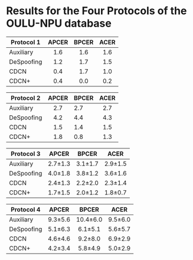 # Results for the Four Protocols of the OULU-NPU database


| Protocol 1 | APCER | BPCER | ACER |
|------------|:-------:|:-------:|:------:|
| Auxiliary  | 1.6   | 1.6   | 1.6  |
| DeSpoofing | 1.2   | 1.7   | 1.5  |
| CDCN       | 0.4   | 1.7   | 1.0  |
| CDCN+      | 0.4   | 0.0   | 0.2  |


| Protocol 2 | APCER | BPCER | ACER |
|------------|:-------:|:-------|:------:|
| Auxiliary  | 2.7  | 2.7   | 2.7  |
| DeSpoofing | 4.2   | 4.4   | 4.3  |
| CDCN       | 1.5   | 1.4   | 1.5  |
| CDCN+      | 1.8   | 0.8   | 1.3  |


| Protocol 3 | APCER    | BPCER    | ACER     |
|------------|:----------:|:----------:|:----------:|
| Auxiliary  | 2.7±1.3 | 3.1±1.7 | 2.9±1.5 |
| DeSpoofing | 4.0±1.8 | 3.8±1.2 | 3.6±1.6 |
| CDCN       | 2.4±1.3 | 2.2±2.0 | 2.3±1.4 |
| CDCN+      | 1.7±1.5 | 2.0±1.2 | 1.8±0.7 |

| Protocol 4 | APCER    | BPCER     | ACER     |
|------------|:----------:|:-----------:|:----------:|
| Auxiliary  | 9.3±5.6 | 10.4±6.0 | 9.5±6.0 |
| DeSpoofing | 5.1±6.3 | 6.1±5.1  | 5.6±5.7 |
| CDCN       | 4.6±4.6  | 9.2±8.0   | 6.9±2.9 |
| CDCN+      | 4.2±3.4 | 5.8±4.9  | 5.0±2.9 |
